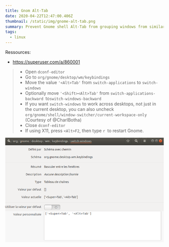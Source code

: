 ```yaml
---
title: Gnom Alt-Tab
date: 2020-04-22T12:47:00.406Z
thumbnail: /static/img/gnome-alt-tab.png
summary: Prevent Gnome shell Alt-Tab from grouping windows from similar apps.
tags:
  - linux
---
```

Ressources: 

* https://superuser.com/a/860001

> * Open `dconf-editor`
> * Go to `org/gnome/desktop/wm/keybindings`
> * Move the value `'<Alt>Tab'` from `switch-applications` to `switch-windows`
> * Optionally move `'<Shift><Alt>Tab'` from `switch-applications-backward `to`switch-windows-backward`
> * If you want `switch-windows` to work across desktops, not just in the current desktop, you can also uncheck `org/gnome/shell/window-switcher/current-workspace-only `(Courtesy of @CharlBotha)
> * Close `dconf-editor`
> * If using X11, press `<Alt>F2`, then type `r `to restart Gnome.

![Gnome Alt-Tab](/static/img/gnome-alt-tab.png "Gnome Alt-Tab")